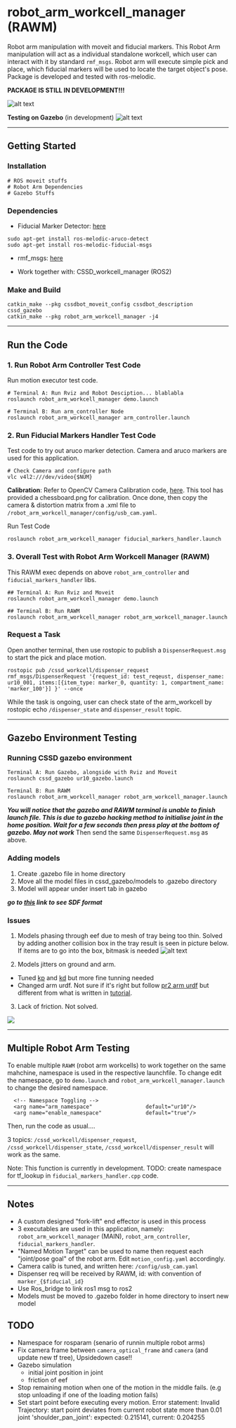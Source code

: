 # robot_arm_workcell_manager (RAWM)
Robot arm manipulation with moveit and fiducial markers. This Robot Arm manipulation will act as a individual standalone workcell, which user can interact with it by standard `rmf_msgs`. Robot arm will execute simple pick and place, which fiducial markers will be used to locate the target object's pose. Package is developed and tested with ros-melodic. 

**PACKAGE IS STILL IN DEVELOPMENT!!!**

![alt text](/documentations/rviz_bot.png?)

**Testing on Gazebo** (in development)
![alt text](/documentations/gazebo.png?)

---

## Getting Started

### Installation
```
# ROS moveit stuffs
# Robot Arm Dependencies
# Gazebo Stuffs
```

### Dependencies
- Fiducial Marker Detector: [here](https://github.com/UbiquityRobotics/fiducials)
```
sudo apt-get install ros-melodic-aruco-detect
sudo apt-get install ros-melodic-fiducial-msgs
```
- rmf_msgs: [here](null)

- Work together with: CSSD_workcell_manager (ROS2)

### Make and Build
```
catkin_make --pkg cssdbot_moveit_config cssdbot_description cssd_gazebo
catkin_make --pkg robot_arm_workcell_manager -j4
```

---


## Run the Code

### 1. Run Robot Arm Controller Test Code
Run motion executor test code.
```
# Terminal A: Run Rviz and Robot Desciption... blablabla
roslaunch robot_arm_workcell_manager demo.launch

# Terminal B: Run arm_controller Node 
roslaunch robot_arm_workcell_manager arm_controller.launch
```

### 2. Run Fiducial Markers Handler Test Code
Test code to try out aruco marker detection. Camera and aruco markers are used for this application.


```
# Check Camera and configure path
vlc v4l2:///dev/video{$NUM}
```

**Calibration**: Refer to OpenCV Camera Calibration code, [here](https://docs.opencv.org/2.4/doc/tutorials/calib3d/camera_calibration/camera_calibration.html#results). This tool has provided a chessboard.png for calibration. Once done, then copy the camera & distortion matrix from a .xml file to `/robot_arm_workcell_manager/config/usb_cam.yaml`.

Run Test Code
```
roslaunch robot_arm_workcell_manager fiducial_markers_handler.launch
```


### 3. Overall Test with Robot Arm Workcell Manager (RAWM)

This RAWM exec depends on above `robot_arm_controller` and `fiducial_markers_handler` libs. 

```
## Terminal A: Run Rviz and Moveit
roslaunch robot_arm_workcell_manager demo.launch

## Terminal B: Run RAWM
roslaunch robot_arm_workcell_manager robot_arm_workcell_manager.launch
```

### Request a Task 

Open another terminal, then use rostopic to publish a `DispenserRequest.msg` to start the pick and place motion.
```
rostopic pub /cssd_workcell/dispenser_request rmf_msgs/DispenserRequest '{request_id: test_reqeust, dispenser_name: ur10_001, items:[{item_type: marker_0, quantity: 1, compartment_name: 'marker_100'}] }' --once
```

While the task is ongoing, user can check state of the arm_workcell by rostopic echo `/dispenser_state` and `dispenser_result` topic. 

---

## Gazebo Environment Testing

### Running CSSD gazebo environment
```
Terminal A: Run Gazebo, alongside with Rviz and Moveit
roslaunch cssd_gazebo ur10_gazebo.launch

Terminal B: Run RAWM
roslaunch robot_arm_workcell_manager robot_arm_workcell_manager.launch

```

***You will notice that the gazebo and RAWM terminal is unable to finish launch file. This is due to gazebo hacking method to initialise joint in the home position. Wait for a few seconds then press play at the bottom of gazebo. May not work***
Then send the same `DispenserRequest.msg` as above. 

### Adding models
1. Create .gazebo file in home directory
2. Move all the model files in cssd_gazebo/models to .gazebo directory
3. Model will appear under insert tab in gazebo

***go to [this](http://sdformat.org/spec) link to see SDF format***

### Issues

1. Models phasing through eef due to mesh of tray being too thin. Solved by adding another collision box in the tray result is seen in picture below. If items are to go into the box, bitmask is needed
![alt text](/documentations/picking_up_tray.png)

2. Models jitters on ground and arm. 
- Tuned [kp](http://sdformat.org/spec?ver=1.6&elem=collision#ode_kp) and [kd](http://sdformat.org/spec?ver=1.6&elem=collision#ode_kd) but more fine tunning needed
- Changed arm urdf. Not sure if it's right but follow [pr2 arm urdf](https://github.com/PR2/pr2_common/blob/melodic-devel/pr2_description/urdf/gripper_v0/gripper.gazebo.xacro) but different from what is written in [tutorial](http://gazebosim.org/tutorials?tut=ros_urdf&cat=connect_ros).

3. Lack of friction. Not solved.

![](documentations/slip.gif)


---

## Multiple Robot Arm Testing
To enable multiple `RAWM` (robot arm workcells) to work together on the same mahchine, namespace is used in the respective launchfile. To change edit the namespace, go to `demo.launch` and `robot_arm_workcell_manager.launch` to change the desired namespace.

```
  <!-- Namespace Toggling -->
  <arg name="arm_namespace"                 default="ur10"/>  
  <arg name="enable_namespace"              default="true"/> 
```

Then, run the code as usual....

3 topics: `/cssd_workcell/dispenser_request`, `/cssd_workcell/dispenser_state`, `/cssd_workcell/dispenser_result` will work as the same.

Note: This function is currently in development. TODO: create namespace for tf_lookup in `fiducial_markers_handler.cpp` code.

---


## Notes
- A custom designed "fork-lift" end effector is used in this process
- 3 executables are used in this application, namely: `robot_arm_workcell_manager` (MAIN), `robot_arm_controller`, `fiducial_markers_handler`.
- "Named Motion Target" can be used to name then request each "joint/pose goal" of the robot arm. Edit `motion_config.yaml` accordingly.
- Camera calib is tuned, and written here: `/config/usb_cam.yaml`
- Dispenser req will be received by RAWM, id: with convention of `marker_{$fiducial_id}`
- Use Ros_bridge to link ros1 msg to ros2
- Models must be moved to .gazebo folder in home directory to insert new model


## TODO
- Namespace for rosparam (senario of runnin multiple robot arms)
- Fix camera frame between `camera_optical_frame` and `camera`  (and update new tf tree), Upsidedown case!!
- Gazebo simulation
  - initial joint position in joint
  - friction of eef
- Stop remaining motion when one of the motion in the middle fails. (e.g stop unloading if one of the loading motion fails)
- Set start point before executing every motion.
Error statement: Invalid Trajectory: start point deviates from current robot state more than 0.01
joint 'shoulder_pan_joint': expected: 0.215141, current: 0.204255

